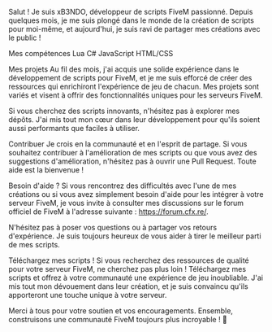 
Salut ! Je suis xB3NDO, développeur de scripts FiveM passionné. Depuis quelques mois, je me suis plongé dans le monde de la création de scripts pour moi-même, et aujourd'hui, je suis ravi de partager mes créations avec le public !

Mes compétences
Lua
C#
JavaScript
HTML/CSS

Mes projets
Au fil des mois, j'ai acquis une solide expérience dans le développement de scripts pour FiveM, et je me suis efforcé de créer des ressources qui enrichiront l'expérience de jeu de chacun. Mes projets sont variés et visent à offrir des fonctionnalités uniques pour les serveurs FiveM.

Si vous cherchez des scripts innovants, n'hésitez pas à explorer mes dépôts. J'ai mis tout mon cœur dans leur développement pour qu'ils soient aussi performants que faciles à utiliser.

Contribuer
Je crois en la communauté et en l'esprit de partage. Si vous souhaitez contribuer à l'amélioration de mes scripts ou que vous avez des suggestions d'amélioration, n'hésitez pas à ouvrir une Pull Request. Toute aide est la bienvenue !

Besoin d'aide ?
Si vous rencontrez des difficultés avec l'une de mes créations ou si vous avez simplement besoin d'aide pour les intégrer à votre serveur FiveM, je vous invite à consulter mes discussions sur le forum officiel de FiveM à l'adresse suivante : https://forum.cfx.re/.

N'hésitez pas à poser vos questions ou à partager vos retours d'expérience. Je suis toujours heureux de vous aider à tirer le meilleur parti de mes scripts.

Téléchargez mes scripts !
Si vous recherchez des ressources de qualité pour votre serveur FiveM, ne cherchez pas plus loin ! Téléchargez mes scripts et offrez à votre communauté une expérience de jeu inoubliable. J'ai mis tout mon dévouement dans leur création, et je suis convaincu qu'ils apporteront une touche unique à votre serveur.

Merci à tous pour votre soutien et vos encouragements. Ensemble, construisons une communauté FiveM toujours plus incroyable ! 🚀
